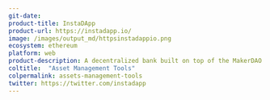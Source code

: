 ```yaml
---
git-date: 
product-title: InstaDApp
product-url: https://instadapp.io/
image: /images/output_md/httpsinstadappio.png
ecosystem: ethereum
platform: web
product-description: A decentralized bank built on top of the MakerDAO protocol to create an easy-to-use interface.
coltitle:  "Asset Management Tools"
colpermalink: assets-management-tools
twitter: https://twitter.com/instadapp
---
```

